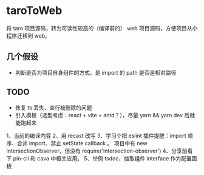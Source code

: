 # taroToWeb

将 taro 项目源码，转为可读性较高的（编译前的） web 项目源码，方便项目从小程序迁移到 web。

## 几个假设

- 判断是否为项目自身组件的方式，是 import 的 path 是否是相对路径

## TODO

- 修复 ts 丢失、空行被删除的问题
- 引入模板（选型考虑：react + vite + antd？），尽量 yarn && yarn dev 后就能跑起来

1、当前的编译内容
2、用 recast 改写
3、学习个把 eslint 插件提醒：import 顺序、合并 import、禁止 setState callback 。
项目中有 new IntersectionObserver，但没有
require('intersection-observer')
4、分享前看下 pin-cli 和 cava 中相关应用。
5、举例 tsdoc、抽取组件 interface 作为配置面板

